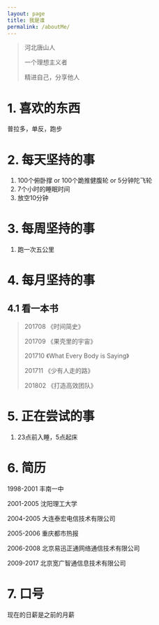 ```yaml
---
layout: page
title: 我是谁
permalink: /aboutMe/
---
```



> 河北唐山人
>
> 一个理想主义者
>
> 精进自己，分享他人

# 1. 喜欢的东西
普拉多，单反，跑步

# 2. 每天坚持的事

1. 100个俯卧撑 or 100个跪推健腹轮 or 5分钟陀飞轮
2. 7个小时的睡眠时间
3. 放空10分钟

# 3. 每周坚持的事
1. 跑一次五公里

# 4. 每月坚持的事
## 4.1 看一本书
>
> 201708 《时间简史》
>
> 201709 《果壳里的宇宙》
>
> 201710 《What Every Body is Saying》
>
> 201711 《少有人走的路》
>
> 201802 《打造高效团队》


# 5. 正在尝试的事

1. 23点前入睡，5点起床

# 6. 简历

1998-2001 丰南一中

2001-2005 沈阳理工大学

2004-2005 大连泰宏电信技术有限公司

2005-2006 重庆都市热报

2006-2008 北京易迅正通网络通信技术有限公司

2009-2017 北京宽广智通信息技术有限公司

# 7. 口号
现在的日薪是之前的月薪
